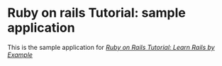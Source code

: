 # Ruby on rails Tutorial: sample application

This is the sample application for [*Ruby on Rails Tutorial: Learn Rails by Example*](http://railstutorial.org/)
